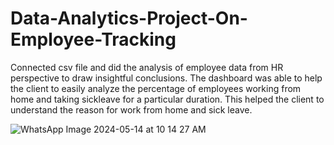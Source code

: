 # Data-Analytics-Project-On-Employee-Tracking
Connected csv file and did the analysis of employee data from HR perspective to draw insightful conclusions. The dashboard was able to help the client to easily analyze the percentage of employees working from home and taking sickleave for a particular duration. This helped the client to understand the reason for work from home and sick leave.

![WhatsApp Image 2024-05-14 at 10 14 27 AM](https://github.com/Mansi1504/Data-Analytics-Project-On-Employee-Tracking/assets/109615754/f31b77b6-dd69-4f3f-8978-ea282bbf63d5)
